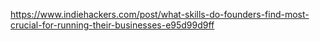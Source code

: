 https://www.indiehackers.com/post/what-skills-do-founders-find-most-crucial-for-running-their-businesses-e95d99d9ff